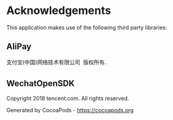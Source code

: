 # Acknowledgements
This application makes use of the following third party libraries:

## AliPay

支付宝(中国)网络技术有限公司  版权所有.

## WechatOpenSDK

Copyright 2018 tencent.com. All rights reserved.

Generated by CocoaPods - https://cocoapods.org

